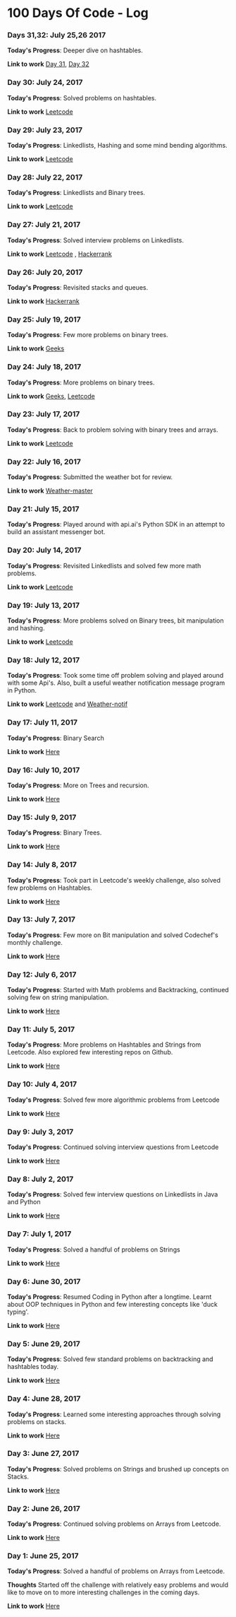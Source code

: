 # 100 Days Of Code - Log

### Days 31,32: July 25,26 2017

**Today's Progress**: Deeper dive on hashtables.

**Link to work**
[Day 31](https://github.com/venkateshmantha/Leetcode/commit/a9a7613c919332aceac83a013bb63d532566ebfc), [Day 32](https://github.com/venkateshmantha/Leetcode/commit/d1fd6a35025d5122941d32fdccea4873af8be902)

### Day 30: July 24, 2017

**Today's Progress**: Solved problems on hashtables.

**Link to work**
[Leetcode](https://github.com/venkateshmantha/Leetcode/commit/88fb24675b471178380b8da7c66541d1117e5d6e)

### Day 29: July 23, 2017

**Today's Progress**: Linkedlists, Hashing and some mind bending algorithms.

**Link to work**
[Leetcode](https://github.com/venkateshmantha/Leetcode/commit/9277649c531b72144aacfbc73427f991acde428d)

### Day 28: July 22, 2017

**Today's Progress**: Linkedlists and Binary trees.

**Link to work**
[Leetcode](https://github.com/venkateshmantha/Leetcode/commit/fbaf3b5612cd5cd7eda6adfee1a5f999c3fab917)

### Day 27: July 21, 2017

**Today's Progress**: Solved interview problems on Linkedlists.

**Link to work**
[Leetcode](https://github.com/venkateshmantha/Leetcode/commit/49c65c2ddf43d2b1cb8e7fe540649f85c7db74cc) , [Hackerrank](https://github.com/venkateshmantha/Hackerrank/commit/033400cb52115ef0709021d693370cdff82ffbcc)

### Day 26: July 20, 2017

**Today's Progress**: Revisited stacks and queues.

**Link to work**
[Hackerrank](https://github.com/venkateshmantha/Hackerrank/commit/e83dbff28bd86c1e16e08c96e210dc2b0e491f6d)

### Day 25: July 19, 2017

**Today's Progress**: Few more problems on binary trees.

**Link to work**
[Geeks](https://github.com/venkateshmantha/Geeksforgeeks/commit/8ef080d8752b92eb708b94b3a35a899126742929)

### Day 24: July 18, 2017

**Today's Progress**: More problems on binary trees.

**Link to work**
[Geeks](https://github.com/venkateshmantha/Geeksforgeeks/commit/c858e27bf92faf389e3eb9fdd9372445c97c3032), [Leetcode](https://github.com/venkateshmantha/Leetcode/commit/8e1b98af74cd7d349cff0ee3089f6932f7ec3469)

### Day 23: July 17, 2017

**Today's Progress**: Back to problem solving with binary trees and arrays.

**Link to work**
[Leetcode](https://github.com/venkateshmantha/Leetcode/commit/8c5ae9f05a3953f4b548404ee6186de4291112ae)

### Day 22: July 16, 2017

**Today's Progress**: Submitted the weather bot for review.

**Link to work**
[Weather-master](https://github.com/venkateshmantha/weather-master/commit/bfaf0c28506e4c398d4ccbff9aec5354ff9f2c22)

### Day 21: July 15, 2017

**Today's Progress**: Played around with api.ai's Python SDK in an attempt to build an assistant messenger bot.

### Day 20: July 14, 2017

**Today's Progress**: Revisited Linkedlists and solved few more math problems.

**Link to work**
[Leetcode](https://github.com/venkateshmantha/Leetcode/commit/0ee6eed7c883c1091cc37bee0bf1d3f1d6420c3b)

### Day 19: July 13, 2017

**Today's Progress**: More problems solved on Binary trees, bit manipulation and hashing.

**Link to work**
[Leetcode](https://github.com/venkateshmantha/Leetcode/commit/c439ad9a70b3d61a49f9b62de14080465dafa169)

### Day 18: July 12, 2017

**Today's Progress**: Took some time off problem solving and played around with some Api's. Also, built a useful weather notification
message program in Python.

**Link to work**
[Leetcode](https://github.com/venkateshmantha/Leetcode/commit/0a54226316471202312595e7f2a9481fd20e1caf) and [Weather-notif](https://github.com/venkateshmantha/Weather-Notif)

### Day 17: July 11, 2017

**Today's Progress**: Binary Search

**Link to work**
[Here](https://github.com/venkateshmantha/Leetcode/commit/f00ac372568e455398a04169d321d7afca655579)

### Day 16: July 10, 2017

**Today's Progress**: More on Trees and recursion.

**Link to work**
[Here](https://github.com/venkateshmantha/leetcode/commit/719483f6a6f7150ced7f1924dbe6d1171a132dab)

### Day 15: July 9, 2017

**Today's Progress**: Binary Trees.

**Link to work**
[Here](https://github.com/venkateshmantha/hackerrank/commit/2bfe5a04826f34a7d985a0294445cf74ce46665b)

### Day 14: July 8, 2017

**Today's Progress**: Took part in Leetcode's weekly challenge, also solved few problems on Hashtables.

**Link to work**
[Here](https://github.com/venkateshmantha/leetcode/commit/6b735d7ec4e2f54f815c571d32e43814138cd69c)

### Day 13: July 7, 2017

**Today's Progress**: Few more on Bit manipulation and solved Codechef's monthly challenge.

**Link to work**
[Here](https://github.com/venkateshmantha/leetcode/commit/dfe6f8794b32163507d7dc7a40d2a7726a3b9c51)

### Day 12: July 6, 2017

**Today's Progress**: Started with Math problems and Backtracking, continued solving few on string manipulation.

**Link to work**
[Here](https://github.com/venkateshmantha/leetcode/commit/04a87b155ff7a561e04f46efda1137da6f380d13)

### Day 11: July 5, 2017

**Today's Progress**: More problems on Hashtables and Strings from Leetcode. Also explored few interesting repos on Github.

**Link to work**
[Here](https://github.com/venkateshmantha/leetcode/commit/c04927378de0cc929f80942c2bce5d6f46aa8e14)

### Day 10: July 4, 2017

**Today's Progress**: Solved few more algorithmic problems from Leetcode

**Link to work**
[Here](https://github.com/venkateshmantha/leetcode/commit/2b50c11e15028901a068dbe02a155d28391d2459)

### Day 9: July 3, 2017

**Today's Progress**: Continued solving interview questions from Leetcode

**Link to work**
[Here](https://github.com/venkateshmantha/leetcode/commit/73c9dc4360b6a01305450d5ff65f0eb3cd457b66)

### Day 8: July 2, 2017

**Today's Progress**: Solved few interview questions on Linkedlists in Java and Python

**Link to work**
[Here](https://github.com/venkateshmantha/leetcode/commit/bc30996c0379ef822c556ac070549c6dc00aa6fd)

### Day 7: July 1, 2017

**Today's Progress**: Solved a handful of problems on Strings

**Link to work**
[Here](https://github.com/venkateshmantha/leetcode/commit/94c5cd0b3b1213b2848545120cb87d364589818e)

### Day 6: June 30, 2017

**Today's Progress**: Resumed Coding in Python after a longtime. Learnt about OOP techniques in Python and few interesting concepts like 'duck typing'.

**Link to work**
[Here](https://github.com/venkateshmantha/leetcode/commit/cdec97d2eca9cc4e5ef5f30da728db57158c2f21)

### Day 5: June 29, 2017

**Today's Progress**: Solved few standard problems on backtracking and hashtables today.

**Link to work**
[Here](https://github.com/venkateshmantha/leetcode/commit/5b9f192e836851c32e55bf726e6c58ab81abc083)

### Day 4: June 28, 2017

**Today's Progress**: Learned some interesting approaches through solving problems on stacks.

**Link to work**
[Here](https://github.com/venkateshmantha/leetcode/commit/43b469766f1eef06b2657f0000d2e821dbdcd0bd)

### Day 3: June 27, 2017

**Today's Progress**: Solved problems on Strings and brushed up concepts on Stacks.

**Link to work**
[Here](https://github.com/venkateshmantha/leetcode/commit/8271339d7e8f93b48877ace4c45c7a940a892d8e)

### Day 2: June 26, 2017

**Today's Progress**: Continued solving problems on Arrays from Leetcode.

**Link to work**
[Here](https://github.com/venkateshmantha/leetcode/commit/dd64f1d055261369045e006607fb5994f1d58d22)

### Day 1: June 25, 2017

**Today's Progress**: Solved a handful of problems on Arrays from Leetcode.

**Thoughts** Started off the challenge with relatively easy problems and would like to move on to more interesting challenges in the coming days.

**Link to work**
[Here](https://github.com/venkateshmantha/leetcode/commit/9e79b57f66df05693a81d3f4785b9f355673e9a9)
